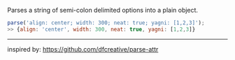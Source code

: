 
Parses a string of semi-colon delimited options into a plain object.

```javascript
parse('align: center; width: 300; neat: true; yagni: [1,2,3]');
>> {align: 'center', width: 300, neat: true, yagni: [1,2,3]}
```

---------------------
inspired by: https://github.com/dfcreative/parse-attr
